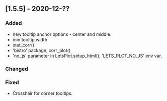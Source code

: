 ## [1.5.5] - 2020-12-??

### Added
 - new tooltip anchor options - center and middle.
 - min tooltip width
 - stat_corr()
 - 'bistro' package, corr_plot()
 - 'no_js' parameter in LetsPlot.setup_html(), 'LETS_PLOT_NO_JS' env var.

### Changed

 
### Fixed
 - Crosshair for corner tooltips. 
